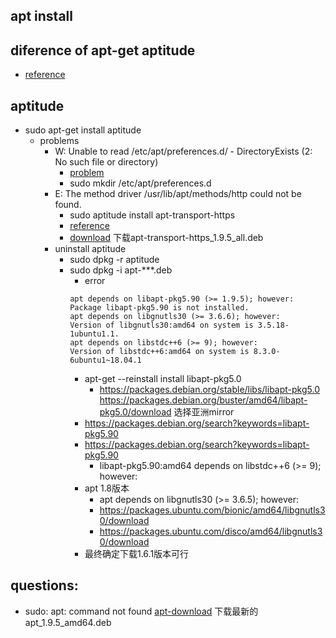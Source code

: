 ## apt install

## diference of apt-get aptitude
- [reference](https://askubuntu.com/questions/347898/whats-difference-of-apt-get-and-aptitude)

## aptitude
- sudo apt-get install aptitude
    - problems
        - W: Unable to read /etc/apt/preferences.d/ - DirectoryExists (2: No such file or directory)
            - [problem](https://askubuntu.com/questions/426043/recover-etc-apt-preferences-d)
            - sudo mkdir /etc/apt/preferences.d
        - E: The method driver /usr/lib/apt/methods/http could not be found.
            - sudo aptitude install apt-transport-https
            - [reference](https://blog.csdn.net/zaodui7484/article/details/86308835)
            - [download](http://ftp.nl.debian.org/debian/pool/main/a/apt/) 下载apt-transport-https_1.9.5_all.deb
        - uninstall aptitude
            - sudo dpkg -r aptitude
            - sudo dpkg -i apt-***.deb
                - error
                ```
                apt depends on libapt-pkg5.90 (>= 1.9.5); however:
                Package libapt-pkg5.90 is not installed.
                apt depends on libgnutls30 (>= 3.6.6); however:
                Version of libgnutls30:amd64 on system is 3.5.18-1ubuntu1.1.
                apt depends on libstdc++6 (>= 9); however:
                Version of libstdc++6:amd64 on system is 8.3.0-6ubuntu1~18.04.1
                ```
                - apt-get --reinstall install libapt-pkg5.0
                    - https://packages.debian.org/stable/libs/libapt-pkg5.0
                    https://packages.debian.org/buster/amd64/libapt-pkg5.0/download 选择亚洲mirror
                - https://packages.debian.org/search?keywords=libapt-pkg5.90
                - https://packages.debian.org/search?keywords=libapt-pkg5.90
                    - libapt-pkg5.90:amd64 depends on libstdc++6 (>= 9); however:
                - apt 1.8版本
                    - apt depends on libgnutls30 (>= 3.6.5); however:
                    - https://packages.ubuntu.com/bionic/amd64/libgnutls30/download
                    - https://packages.ubuntu.com/disco/amd64/libgnutls30/download
                - 最终确定下载1.6.1版本可行






## questions:
- sudo: apt: command not found
    [apt-download](http://security.ubuntu.com/ubuntu/pool/main/a/apt/) 下载最新的apt_1.9.5_amd64.deb